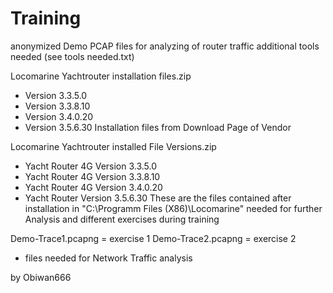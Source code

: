 # Training

anonymized Demo PCAP files for analyzing of router traffic
additional tools needed (see tools needed.txt)

Locomarine Yachtrouter installation files.zip
- Version 3.3.5.0
- Version 3.3.8.10
- Version 3.4.0.20
- Version 3.5.6.30
  Installation files from Download Page of Vendor
  
Locomarine Yachtrouter installed File Versions.zip
- Yacht Router 4G Version 3.3.5.0
- Yacht Router 4G Version 3.3.8.10
- Yacht Router 4G Version 3.4.0.20
- Yacht Router Version 3.5.6.30
  These are the files contained after installation in "C:\Programm Files (X86)\Locomarine"
  needed for further Analysis and different exercises during training
   
Demo-Trace1.pcapng = exercise 1 
Demo-Trace2.pcapng = exercise 2 
- files needed for Network Traffic analysis

by Obiwan666
